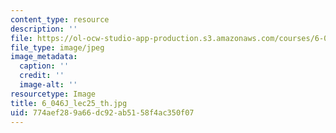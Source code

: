 ```yaml
---
content_type: resource
description: ''
file: https://ol-ocw-studio-app-production.s3.amazonaws.com/courses/6-046j-introduction-to-algorithms-sma-5503-fall-2005/774aef289a66dc92ab5158f4ac350f07_6_046J_lec25_th.jpg
file_type: image/jpeg
image_metadata:
  caption: ''
  credit: ''
  image-alt: ''
resourcetype: Image
title: 6_046J_lec25_th.jpg
uid: 774aef28-9a66-dc92-ab51-58f4ac350f07
---
```

